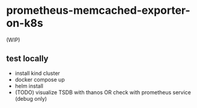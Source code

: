 # prometheus-memcached-exporter-on-k8s

(WIP)

## test locally

- install kind cluster
- docker compose up
- helm install
- (TODO) visualize TSDB with thanos OR check with prometheus service (debug only)
